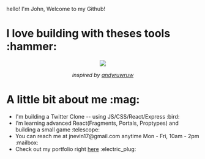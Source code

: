 hello! I'm John, Welcome to my Github!

<h1>
  I love building with theses tools :hammer:
</h1>

<p align="center">
  <img src="https://johnevin-profile-page.vercel.app/api/skills">
</p>

<p align="center"> 
  <i>inspired by <a href="https://github.com/andyruwruw">andyruwruw</a></i>
</p>

<h1>
  A little bit about me :mag:
</h1>

<ul> 
<li>I'm building a Twitter Clone -- using JS/CSS/React/Express :bird:</li>
<li>I’m learning advanced React(Fragments, Portals, Proptypes) and building a small game :telescope:</li>
<li>You can reach me at jnevin17@gmail.com anytime Mon - Fri, 10am - 2pm :mailbox:</li>
<li>Check out my portfolio right <a href="https://www.johnevin.com">here</a> :electric_plug:</li> 
 </ul>
